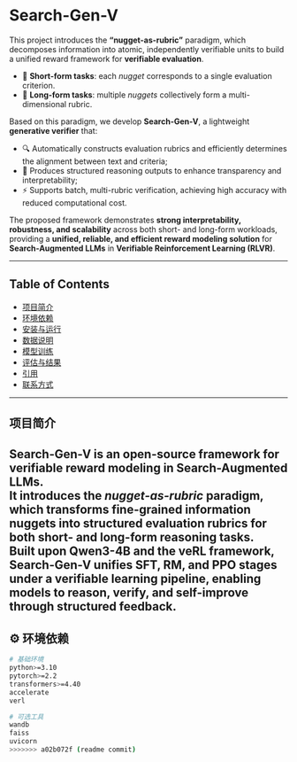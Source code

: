 # Search-Gen-V

This project introduces the **“nugget-as-rubric”** paradigm, which decomposes information into atomic, independently verifiable units to build a unified reward framework for **verifiable evaluation**.

- 🧩 **Short-form tasks**: each *nugget* corresponds to a single evaluation criterion.  
- 📜 **Long-form tasks**: multiple *nuggets* collectively form a multi-dimensional rubric.

Based on this paradigm, we develop **Search-Gen-V**, a lightweight **generative verifier** that:

- 🔍 Automatically constructs evaluation rubrics and efficiently determines the alignment between text and criteria;  
- 🧠 Produces structured reasoning outputs to enhance transparency and interpretability;  
- ⚡ Supports batch, multi-rubric verification, achieving high accuracy with reduced computational cost.

The proposed framework demonstrates **strong interpretability, robustness, and scalability** across both short- and long-form workloads, providing a **unified, reliable, and efficient reward modeling solution** for **Search-Augmented LLMs** in **Verifiable Reinforcement Learning (RLVR)**.

---

## Table of Contents
- [项目简介](#项目简介)
- [环境依赖](#环境依赖)
- [安装与运行](#安装与运行)
- [数据说明](#数据说明)
- [模型训练](#模型训练)
- [评估与结果](#评估与结果)
- [引用](#引用)
- [联系方式](#联系方式)

---

## 项目简介

**Search-Gen-V** is an open-source framework for **verifiable reward modeling** in Search-Augmented LLMs.  
It introduces the *nugget-as-rubric* paradigm, which transforms fine-grained information nuggets into structured evaluation rubrics for both short- and long-form reasoning tasks.  
Built upon **Qwen3-4B** and the **veRL** framework, Search-Gen-V unifies **SFT, RM, and PPO** stages under a verifiable learning pipeline, enabling models to reason, verify, and self-improve through structured feedback.
---

## ⚙️ 环境依赖
```bash
# 基础环境
python>=3.10
pytorch>=2.2
transformers>=4.40
accelerate
verl

# 可选工具
wandb
faiss
uvicorn
>>>>>>> a02b072f (readme commit)
